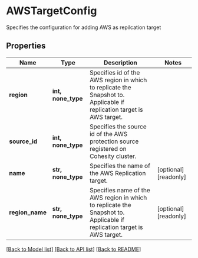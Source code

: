 # AWSTargetConfig

Specifies the configuration for adding AWS as repilcation target

## Properties
Name | Type | Description | Notes
------------ | ------------- | ------------- | -------------
**region** | **int, none_type** | Specifies id of the AWS region in which to replicate the Snapshot to. Applicable if replication target is AWS target. | 
**source_id** | **int, none_type** | Specifies the source id of the AWS protection source registered on Cohesity cluster. | 
**name** | **str, none_type** | Specifies the name of the AWS Replication target. | [optional] [readonly] 
**region_name** | **str, none_type** | Specifies name of the AWS region in which to replicate the Snapshot to. Applicable if replication target is AWS target. | [optional] [readonly] 

[[Back to Model list]](../README.md#documentation-for-models) [[Back to API list]](../README.md#documentation-for-api-endpoints) [[Back to README]](../README.md)


